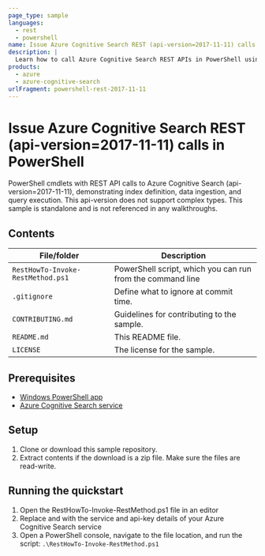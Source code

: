 ```yaml
---
page_type: sample
languages:
  - rest
  - powershell
name: Issue Azure Cognitive Search REST (api-version=2017-11-11) calls in PowerShell  
description: |
  Learn how to call Azure Cognitive Search REST APIs in PowerShell using api-version=2017-11-11. This example demonstrates index definition, data ingestion, and query execution. This api-version does not support complex types.
products:
  - azure
  - azure-cognitive-search
urlFragment: powershell-rest-2017-11-11
---
```


# Issue Azure Cognitive Search REST (api-version=2017-11-11) calls in PowerShell 

PowerShell cmdlets with REST API calls to Azure Cognitive Search (api-version=2017-11-11), demonstrating index definition, data ingestion, and query execution. This api-version does not support complex types. This sample is standalone and is not referenced in any walkthroughs.

## Contents

| File/folder | Description |
|-------------|-------------|
| `RestHowTo-Invoke-RestMethod.ps1` | PowerShell script, which you can run from the command line |
| `.gitignore` | Define what to ignore at commit time. |
| `CONTRIBUTING.md` | Guidelines for contributing to the sample. |
| `README.md` | This README file. |
| `LICENSE`   | The license for the sample. |

## Prerequisites

- [Windows PowerShell app](https://docs.microsoft.com/powershell/scripting/components/ise/introducing-the-windows-powershell-ise?view=powershell-6)
- [Azure Cognitive Search service](https://docs.microsoft.com/azure/search/search-create-service-portal)

## Setup

1. Clone or download this sample repository.
1. Extract contents if the download is a zip file. Make sure the files are read-write.

## Running the quickstart
1. Open the RestHowTo-Invoke-RestMethod.ps1 file in an editor
1. Replace <YOUR-SERVICE-NAME> and <YOUR-ADMIN-API-KEY> with the service and api-key details of your Azure Cognitive Search service
1. Open a PowerShell console, navigate to the file location, and run the script: `.\RestHowTo-Invoke-RestMethod.ps1`